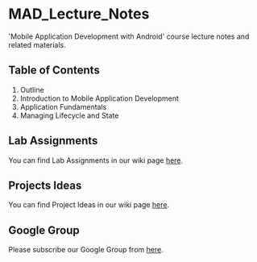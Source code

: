 MAD_Lecture_Notes
=================

'Mobile Application Development with Android' course lecture notes and related materials.

## Table of Contents

01. Outline
02. Introduction to Mobile Application Development
03. Application Fundamentals
04. Managing Lifecycle and State

## Lab Assignments
You can find Lab Assignments in our wiki page [here](https://github.com/accavdar/MAD_Lecture_Notes/wiki/Lab-Assignments).

## Projects Ideas
You can find Project Ideas in our wiki page [here](https://github.com/accavdar/MAD_Lecture_Notes/wiki/Project-Ideas).

## Google Group
Please subscribe our Google Group from [here](https://groups.google.com/forum/#!forum/bbm422_mad).

